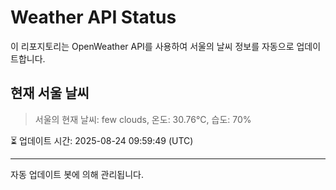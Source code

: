 
# Weather API Status

이 리포지토리는 OpenWeather API를 사용하여 서울의 날씨 정보를 자동으로 업데이트합니다.

## 현재 서울 날씨
> 서울의 현재 날씨: few clouds, 온도: 30.76°C, 습도: 70%

⏳ 업데이트 시간: 2025-08-24 09:59:49 (UTC)

---
자동 업데이트 봇에 의해 관리됩니다.
